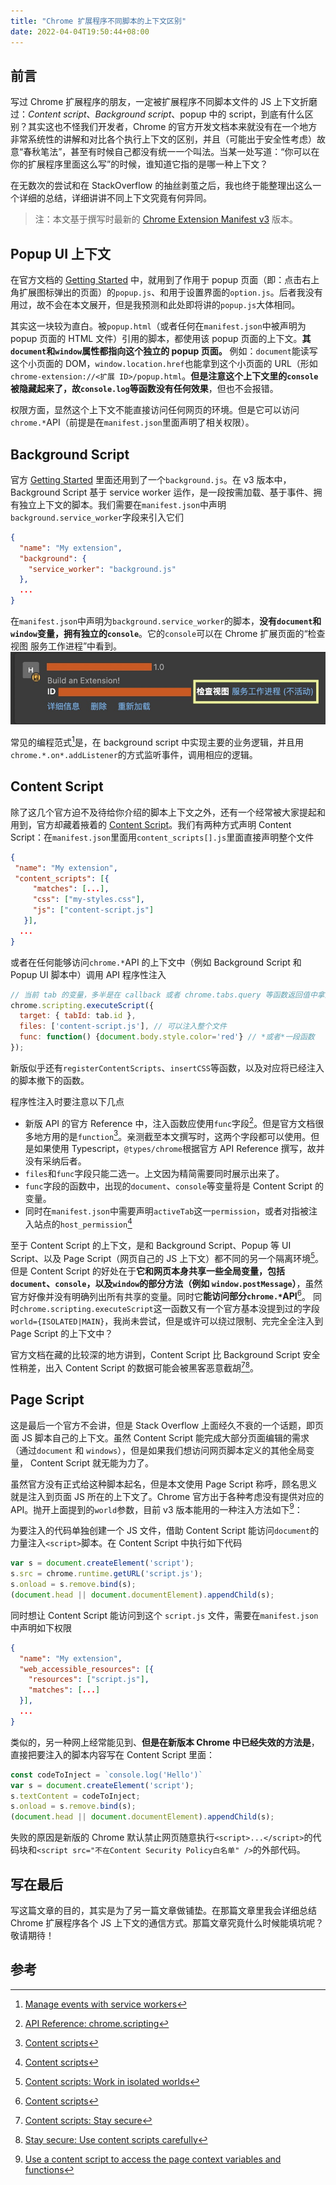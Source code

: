 ```yaml
---
title: "Chrome 扩展程序不同脚本的上下文区别"
date: 2022-04-04T19:50:44+08:00
---
```

## 前言
写过 Chrome 扩展程序的朋友，一定被扩展程序不同脚本文件的 JS 上下文折磨过：*Content script*、*Background script*、popup 中的 script，到底有什么区别？其实这也不怪我们开发者，Chrome 的官方开发文档本来就没有在一个地方非常系统性的讲解和对比各个执行上下文的区别，并且（可能出于安全性考虑）故意“春秋笔法”，甚至有时候自己都没有统一一个叫法。当某一处写道：“你可以在你的扩展程序里面这么写”的时候，谁知道它指的是哪一种上下文？

在无数次的尝试和在 StackOverflow 的抽丝剥茧之后，我也终于能整理出这么一个详细的总结，详细讲讲不同上下文究竟有何异同。

> 注：本文基于撰写时最新的 [Chrome Extension Manifest v3](https://developer.chrome.com/docs/extensions/mv3/intro/) 版本。

## Popup UI 上下文
在官方文档的 [Getting Started](https://developer.chrome.com/docs/extensions/mv3/getstarted/) 中，就用到了作用于 popup 页面（即：点击右上角扩展图标弹出的页面）的`popup.js`、和用于设置界面的`option.js`。后者我没有用过，故不会在本文展开，但是我预测和此处即将讲的`popup.js`大体相同。

其实这一块较为直白。被`popup.html`（或者任何在`manifest.json`中被声明为 popup 页面的 HTML 文件）引用的脚本，都使用该 popup 页面的上下文。**其`document`和`window`属性都指向这个独立的 popup 页面。**
例如：`document`能读写这个小页面的 DOM，`window.location.href`也能拿到这个小页面的 URL（形如`chrome-extension://<扩展 ID>/popup.html`。**但是注意这个上下文里的`console`被隐藏起来了，故`console.log`等函数没有任何效果**，但也不会报错。

权限方面，显然这个上下文不能直接访问任何网页的环境。但是它可以访问`chrome.*`API（前提是在`manifest.json`里面声明了相关权限）。

## Background Script
官方 [Getting Started](https://developer.chrome.com/docs/extensions/mv3/getstarted/) 里面还用到了一个`background.js`。在 v3 版本中，Background Script 基于 service worker 运作，是一段按需加载、基于事件、拥有独立上下文的脚本。我们需要在`manifest.json`中声明`background.service_worker`字段来引入它们
```json
{
  "name": "My extension",
  "background": {
    "service_worker": "background.js"
  },
  ...
}
```

在`manifest.json`中声明为`background.service_worker`的脚本，**没有`document`和`window`变量，拥有独立的`console`**。它的`console`可以在 Chrome 扩展页面的“检查视图 服务工作进程”中看到。
![](background-script.jpg)

常见的编程范式[^1]是，在 background script 中实现主要的业务逻辑，并且用`chrome.*.on*.addListener`的方式监听事件，调用相应的逻辑。

## Content Script
除了这几个官方迫不及待给你介绍的脚本上下文之外，还有一个经常被大家提起和用到，官方却藏着掖着的 [Content Script](https://developer.chrome.com/docs/extensions/mv3/content_scripts/#isolated_world)。我们有两种方式声明 Content Script：在`manifest.json`里面用`content_scripts[].js`里面直接声明整个文件
```json
{
 "name": "My extension",
 "content_scripts": [{
     "matches": [...],
     "css": ["my-styles.css"],
     "js": ["content-script.js"]
   }],
  ...
}
```
或者在任何能够访问`chrome.*`API 的上下文中（例如 Background Script 和 Popup UI 脚本中）调用 API 程序性注入
```js
// 当前 tab 的变量，多半是在 callback 或者 chrome.tabs.query 等函数返回值中拿到
chrome.scripting.executeScript({
  target: { tabId: tab.id },
  files: ['content-script.js'], // 可以注入整个文件
  func: function() {document.body.style.color='red'} // *或者*一段函数
});
```
新版似乎还有`registerContentScripts`、`insertCSS`等函数，以及对应将已经注入的脚本撤下的函数。

程序性注入时要注意以下几点
* 新版 API 的官方 Reference 中，注入函数应使用`func`字段[^2]。但是官方文档很多地方用的是`function`[^3]。亲测截至本文撰写时，这两个字段都可以使用。但是如果使用 Typescript，`@types/chrome`根据官方 API Reference 撰写，故并没有采纳后者。
* `files`和`func`字段只能二选一。上文因为精简需要同时展示出来了。
* `func`字段的函数中，出现的`document`、`console`等变量将是 Content Script 的变量。
* 同时在`manifest.json`中需要声明`activeTab`这一`permission`，或者对指被注入站点的`host_permission`[^3]

至于 Content Script 的上下文，是和 Background Script、Popup 等 UI Script、以及 Page Script（网页自己的 JS 上下文）都不同的另一个隔离环境[^4]。但是 Content Script 的好处在于**它和网页本身共享一些全局变量，包括`document`、`console`，以及`window`的部分方法（例如 `window.postMessage`）**，虽然官方好像并没有明确列出所有共享的变量。同时它**能访问部分`chrome.*`API**[^3]。
同时`chrome.scripting.executeScript`这一函数又有一个官方基本没提到过的字段`world={ISOLATED|MAIN}`，我尚未尝试，但是或许可以绕过限制、完完全全注入到 Page Script 的上下文中？

官方文档在藏的比较深的地方讲到，Content Script 比 Background Script 安全性稍差，出入 Content Script 的数据可能会被黑客恶意截胡[^5][^6]。

## Page Script
这是最后一个官方不会讲，但是 Stack Overflow 上面经久不衰的一个话题，即页面 JS 脚本自己的上下文。虽然 Content Script 能完成大部分页面编辑的需求（通过`document` 和 `windows`），但是如果我们想访问网页脚本定义的其他全局变量， Content Script 就无能为力了。

虽然官方没有正式给这种脚本起名，但是本文使用 Page Script 称呼，顾名思义就是注入到页面 JS 所在的上下文了。Chrome 官方出于各种考虑没有提供对应的API。抛开上面提到的`world`参数，目前 v3 版本能用的一种注入方法如下[^7]：

为要注入的代码单独创建一个 JS 文件，借助 Content Script 能访问`document`的力量注入`<script>`脚本。在 Content Script 中执行如下代码
```js
var s = document.createElement('script');
s.src = chrome.runtime.getURL('script.js');
s.onload = s.remove.bind(s);
(document.head || document.documentElement).appendChild(s);
```
同时想让 Content Script 能访问到这个 `script.js` 文件，需要在`manifest.json`中声明如下权限
```json
{
  "name": "My extension",
  "web_accessible_resources": [{
    "resources": ["script.js"],
    "matches": [...]
  }],
  ...
}
```

类似的，另一种网上经常能见到、**但是在新版本 Chrome 中已经失效的方法是**，直接把要注入的脚本内容写在 Content Script 里面：
```js
const codeToInject = `console.log('Hello')`
var s = document.createElement('script');
s.textContent = codeToInject;
s.onload = s.remove.bind(s);
(document.head || document.documentElement).appendChild(s);
```
失败的原因是新版的 Chrome 默认禁止网页随意执行`<script>...</script>`的代码块和`<script src="不在Content Security Policy白名单" />`的外部代码。

## 写在最后
写这篇文章的目的，其实是为了另一篇文章做铺垫。在那篇文章里我会详细总结 Chrome 扩展程序各个 JS 上下文的通信方式。那篇文章究竟什么时候能填坑呢？敬请期待！

## 参考
[^1]: [Manage events with service workers](https://developer.chrome.com/docs/extensions/mv3/service_workers/)
[^2]: [API Reference: chrome.scripting](https://developer.chrome.com/docs/extensions/reference/scripting/#method-executeScript)
[^3]: [Content scripts](https://developer.chrome.com/docs/extensions/mv3/content_scripts/)
[^4]: [Content scripts: Work in isolated worlds](https://developer.chrome.com/docs/extensions/mv3/content_scripts/#isolated_world)
[^5]: [Content scripts: Stay secure](https://developer.chrome.com/docs/extensions/mv3/content_scripts/#security)
[^6]: [Stay secure: Use content scripts carefully](https://developer.chrome.com/docs/extensions/mv3/security/#content_scripts)
[^7]: [Use a content script to access the page context variables and functions](https://stackoverflow.com/questions/9515704/use-a-content-script-to-access-the-page-context-variables-and-functions)
